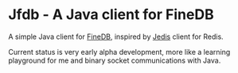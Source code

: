 Jfdb - A Java client for FineDB
======================

A simple Java client for [FineDB](https://raw.github.com/Amaury/FineDB), inspired by [Jedis](https://github.com/xetorthio/jedis) client for Redis. 

Current status is very early alpha development, more like a learning playground for me and binary socket communications with Java. 
